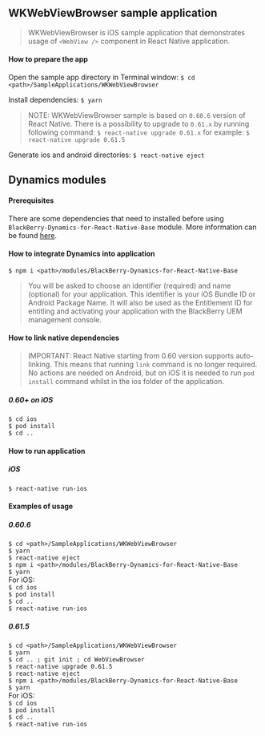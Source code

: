 ## WKWebViewBrowser sample application
> WKWebViewBrowser is iOS sample application that demonstrates usage of `<WebView />` component in React Native application.

#### How to prepare the app
Open the sample app directory in Terminal window:
`$ cd <path>/SampleApplications/WKWebViewBrowser`

Install dependencies:
`$ yarn`

> NOTE: WKWebViewBrowser sample is based on `0.60.6` version of React Native. There is a possibility to upgrade to `0.61.x` by running following command:
`$ react-native upgrade 0.61.x`
for example:
`$ react-native upgrade 0.61.5`

Generate ios and android directories:
`$ react-native eject`

## Dynamics modules
#### Prerequisites
There are some dependencies that need to installed before using `BlackBerry-Dynamics-for-React-Native-Base` module. More information can be found [here](https://github.com/blackberry/BlackBerry-Dynamics-React-Native-SDK/tree/master/modules/BlackBerry-Dynamics-for-React-Native-Base#Preconditions).
#### How to integrate Dynamics into application
	$ npm i <path>/modules/BlackBerry-Dynamics-for-React-Native-Base
	
> You will be asked to choose an identifier (required) and name (optional) for your application. This identifier is your iOS Bundle ID or Android Package Name. It will also be used as the Entitlement ID for entitling and activating your application with the BlackBerry UEM management console.

#### How to link native dependencies
> IMPORTANT: React Native starting from 0.60 version supports auto-linking. This means that running `link` command is no longer required. 
> No actions are needed on Android, but on iOS it is needed to run `pod install` command whilst in the ios folder of the application. 

##### 0.60+ on iOS
`$ cd ios`  
`$ pod install`  
`$ cd ..`

#### How to run application
##### iOS
`$ react-native run-ios`

#### Examples of usage
##### 0.60.6
`$ cd <path>/SampleApplications/WKWebViewBrowser`  
`$ yarn`  
`$ react-native eject`  
`$ npm i <path>/modules/BlackBerry-Dynamics-for-React-Native-Base`  
`$ yarn`  
For iOS:  
`$ cd ios`  
`$ pod install`  
`$ cd ..`  
`$ react-native run-ios`
##### 0.61.5
`$ cd <path>/SampleApplications/WKWebViewBrowser`  
`$ yarn`  
`$ cd .. ; git init ; cd WebViewBrowser`  
`$ react-native upgrade 0.61.5`  
`$ react-native eject`  
`$ npm i <path>/modules/BlackBerry-Dynamics-for-React-Native-Base`  
`$ yarn`  
For iOS:  
`$ cd ios`  
`$ pod install`  
`$ cd ..`  
`$ react-native run-ios`
